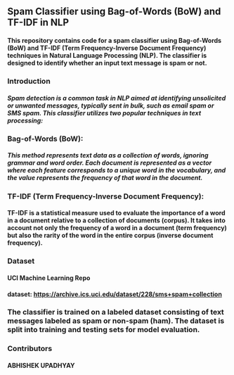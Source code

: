 ## **Spam Classifier using Bag-of-Words (BoW) and TF-IDF in NLP**

#### This repository contains code for a spam classifier using Bag-of-Words (BoW) and TF-IDF (Term Frequency-Inverse Document Frequency) techniques in Natural Language Processing (NLP). The classifier is designed to identify whether an input text message is spam or not.

### **Introduction**


##### Spam detection is a common task in NLP aimed at identifying unsolicited or unwanted messages, typically sent in bulk, such as email spam or SMS spam. This classifier utilizes two popular techniques in text processing:

### **Bag-of-Words (BoW):**
##### This method represents text data as a collection of words, ignoring grammar and word order. Each document is represented as a vector where each feature corresponds to a unique word in the vocabulary, and the value represents the frequency of that word in the document.

### **TF-IDF (Term Frequency-Inverse Document Frequency):**
#### TF-IDF is a statistical measure used to evaluate the importance of a word in a document relative to a collection of documents (corpus). It takes into account not only the frequency of a word in a document (term frequency) but also the rarity of the word in the entire corpus (inverse document frequency).

### **Dataset**
#### UCI Machine Learning Repo
#### dataset: https://archive.ics.uci.edu/dataset/228/sms+spam+collection 
### The classifier is trained on a labeled dataset consisting of text messages labeled as spam or non-spam (ham). The dataset is split into training and testing sets for model evaluation.


### Contributors
#### **ABHISHEK UPADHYAY**
